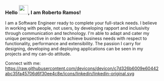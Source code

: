 ### Hello <img src="https://raw.githubusercontent.com/MartinHeinz/MartinHeinz/master/wave.gif" width="30px">, I am Roberto Ramos!

I am a Software Engineer ready to complete your full-stack needs. I believe in working with people, not users, by developing rapport and inclusivity through communication and technology. I'm able to adapt and cater my unique perspective in order to achieve business needs with respect to functionality, performance and extensibility. The passion I carry for designing, developing and deploying applications can be seen in my projects and my can-do attitude.

Connect with me:
https://raw.githubusercontent.com/devicons/devicon/c7d326b6009e60442abc35fa45706d6f30ee4c8e/icons/linkedin/linkedin-original.svg
